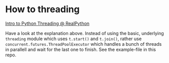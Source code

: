 # How to threading

[Intro to Python Threading @ RealPython](https://realpython.com/intro-to-python-threading/)  

Have a look at the explanation above. Instead of using the basic, underlying `threading` module which uses `t.start()` and `t.join()`, rather use `concurrent.futures.ThreadPoolExecutor` which handles a bunch of threads in parallell and wait for the last one to finish. See the example-file in this repo.
